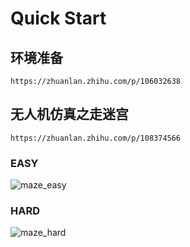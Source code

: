 # Quick Start

## 环境准备
```
https://zhuanlan.zhihu.com/p/106032638
```
## 无人机仿真之走迷宫
```
https://zhuanlan.zhihu.com/p/108374566
```

### EASY

![maze_easy](https://github.com/smart-swarm/gazebo_drone_tutorials/blob/master/img/maze_easy.png)

### HARD

![maze_hard](https://github.com/smart-swarm/gazebo_drone_tutorials/blob/master/img/maze_hard.png)
